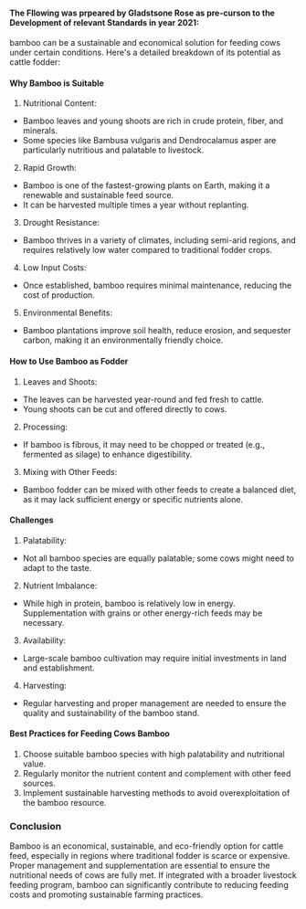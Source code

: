 #### The Fllowing was prpeared by Gladstsone Rose as pre-curson to the Development of relevant Standards in year 2021:

bamboo can be a sustainable and economical solution for feeding cows under certain conditions. Here's a detailed breakdown of its potential as cattle fodder:

#### Why Bamboo is Suitable

1. Nutritional Content:

- Bamboo leaves and young shoots are rich in crude protein, fiber, and minerals.
- Some species like Bambusa vulgaris and Dendrocalamus asper are particularly nutritious and palatable to livestock.

2. Rapid Growth:

- Bamboo is one of the fastest-growing plants on Earth, making it a renewable and sustainable feed source.
- It can be harvested multiple times a year without replanting.

3. Drought Resistance:

- Bamboo thrives in a variety of climates, including semi-arid regions, and requires relatively low water compared to traditional fodder crops.

4. Low Input Costs:

- Once established, bamboo requires minimal maintenance, reducing the cost of production.

5. Environmental Benefits:

- Bamboo plantations improve soil health, reduce erosion, and sequester carbon, making it an environmentally friendly choice.

#### How to Use Bamboo as Fodder

1. Leaves and Shoots:

- The leaves can be harvested year-round and fed fresh to cattle.
- Young shoots can be cut and offered directly to cows.

2. Processing:

- If bamboo is fibrous, it may need to be chopped or treated (e.g., fermented as silage) to enhance digestibility.

3. Mixing with Other Feeds:

- Bamboo fodder can be mixed with other feeds to create a balanced diet, as it may lack sufficient energy or specific nutrients alone.

#### Challenges

1. Palatability:

- Not all bamboo species are equally palatable; some cows might need to adapt to the taste.

2. Nutrient Imbalance:

- While high in protein, bamboo is relatively low in energy. Supplementation with grains or other energy-rich feeds may be necessary.

3. Availability:

- Large-scale bamboo cultivation may require initial investments in land and establishment.

4. Harvesting:

- Regular harvesting and proper management are needed to ensure the quality and sustainability of the bamboo stand.

#### Best Practices for Feeding Cows Bamboo
1. Choose suitable bamboo species with high palatability and nutritional value.
2. Regularly monitor the nutrient content and complement with other feed sources.
3. Implement sustainable harvesting methods to avoid overexploitation of the bamboo resource.

### Conclusion
Bamboo is an economical, sustainable, and eco-friendly option for cattle feed, especially in regions where traditional fodder is scarce or expensive. Proper management and supplementation are essential to ensure the nutritional needs of cows are fully met. If integrated with a broader livestock feeding program, bamboo can significantly contribute to reducing feeding costs and promoting sustainable farming practices.
